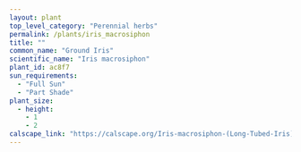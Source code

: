 ```yaml
---
layout: plant                                                              
top_level_category: "Perennial herbs"
permalink: /plants/iris_macrosiphon
title: ""
common_name: "Ground Iris"
scientific_name: "Iris macrosiphon"
plant_id: ac8f7
sun_requirements:
  - "Full Sun"
  - "Part Shade"
plant_size:
  - height: 
    - 1
    - 2
calscape_link: "https://calscape.org/Iris-macrosiphon-(Long-Tubed-Iris)"
---
```



